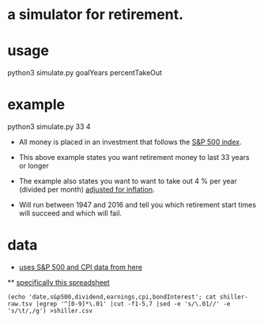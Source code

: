 a simulator for retirement.
===========================

usage
=====

python3 simulate.py goalYears percentTakeOut

example
=======

python3 simulate.py 33 4

* All money is placed in an investment that follows the [S&P 500 index](https://en.wikipedia.org/wiki/S%26P_500_Index).

* This above example states you want retirement money to last 33 years or longer

* The example also states you want to want to take out 4 % per year (divided per month) [adjusted for inflation](https://en.wikipedia.org/wiki/Consumer_price_index).

* Will run between 1947 and 2016 and tell you which retirement start times will succeed and which will fail.

data
====

* [uses S&P 500 and CPI data from here](http://www.econ.yale.edu/~shiller/data.htm)

** [specifically this spreadsheet](http://www.econ.yale.edu/~shiller/data/ie_data.xls)

`(echo 'date,s&p500,dividend,earnings,cpi,bondInterest'; cat shiller-raw.tsv |egrep '^[0-9]*\.01' |cut -f1-5,7 |sed -e 's/\.01//' -e 's/\t/,/g') >shiller.csv`


